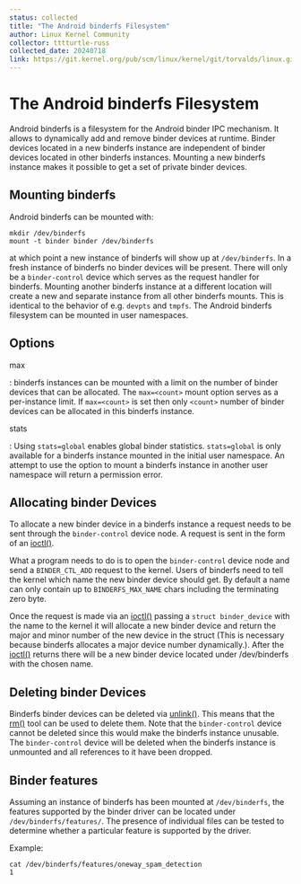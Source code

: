```yaml
---
status: collected
title: "The Android binderfs Filesystem"
author: Linux Kernel Community
collector: tttturtle-russ
collected_date: 20240718
link: https://git.kernel.org/pub/scm/linux/kernel/git/torvalds/linux.git/tree/Documentation/admin-guide/binderfs.rst
---
```


# The Android binderfs Filesystem

Android binderfs is a filesystem for the Android binder IPC mechanism.
It allows to dynamically add and remove binder devices at runtime.
Binder devices located in a new binderfs instance are independent of
binder devices located in other binderfs instances. Mounting a new
binderfs instance makes it possible to get a set of private binder
devices.

## Mounting binderfs

Android binderfs can be mounted with:

    mkdir /dev/binderfs
    mount -t binder binder /dev/binderfs

at which point a new instance of binderfs will show up at
`/dev/binderfs`. In a fresh instance of binderfs no binder devices will
be present. There will only be a `binder-control` device which serves as
the request handler for binderfs. Mounting another binderfs instance at
a different location will create a new and separate instance from all
other binderfs mounts. This is identical to the behavior of e.g.
`devpts` and `tmpfs`. The Android binderfs filesystem can be mounted in
user namespaces.

## Options

max

:   binderfs instances can be mounted with a limit on the number of
    binder devices that can be allocated. The `max=<count>` mount option
    serves as a per-instance limit. If `max=<count>` is set then only
    `<count>` number of binder devices can be allocated in this binderfs
    instance.

stats

:   Using `stats=global` enables global binder statistics.
    `stats=global` is only available for a binderfs instance mounted in
    the initial user namespace. An attempt to use the option to mount a
    binderfs instance in another user namespace will return a permission
    error.

## Allocating binder Devices

To allocate a new binder device in a binderfs instance a request needs
to be sent through the `binder-control` device node. A request is sent
in the form of an
[ioctl()](http://man7.org/linux/man-pages/man2/ioctl.2.html).

What a program needs to do is to open the `binder-control` device node
and send a `BINDER_CTL_ADD` request to the kernel. Users of binderfs
need to tell the kernel which name the new binder device should get. By
default a name can only contain up to `BINDERFS_MAX_NAME` chars
including the terminating zero byte.

Once the request is made via an
[ioctl()](http://man7.org/linux/man-pages/man2/ioctl.2.html) passing a
`struct binder_device` with the name to the kernel it will allocate a
new binder device and return the major and minor number of the new
device in the struct (This is necessary because binderfs allocates a
major device number dynamically.). After the
[ioctl()](http://man7.org/linux/man-pages/man2/ioctl.2.html) returns
there will be a new binder device located under /dev/binderfs with the
chosen name.

## Deleting binder Devices

Binderfs binder devices can be deleted via
[unlink()](http://man7.org/linux/man-pages/man2/unlink.2.html). This
means that the [rm()](http://man7.org/linux/man-pages/man1/rm.1.html)
tool can be used to delete them. Note that the `binder-control` device
cannot be deleted since this would make the binderfs instance unusable.
The `binder-control` device will be deleted when the binderfs instance
is unmounted and all references to it have been dropped.

## Binder features

Assuming an instance of binderfs has been mounted at `/dev/binderfs`,
the features supported by the binder driver can be located under
`/dev/binderfs/features/`. The presence of individual files can be
tested to determine whether a particular feature is supported by the
driver.

Example:

    cat /dev/binderfs/features/oneway_spam_detection
    1
